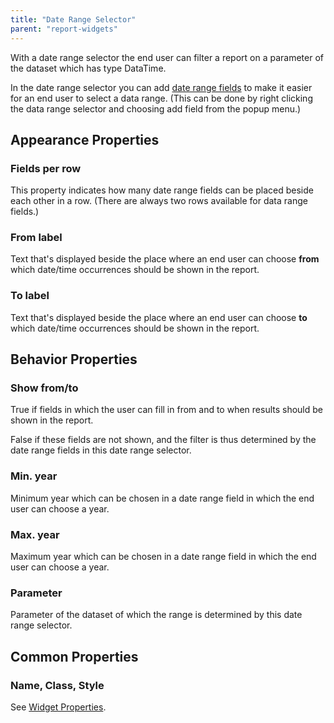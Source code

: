 ```yaml
---
title: "Date Range Selector"
parent: "report-widgets"
---
```



With a date range selector the end user can filter a report on a parameter of the dataset which has type DataTime.

In the date range selector you can add [date range fields](date-range-field) to make it easier for an end user to select a data range. (This can be done by right clicking the data range selector and choosing add field from the popup menu.)

## Appearance Properties

### Fields per row

This property indicates how many date range fields can be placed beside each other in a row. (There are always two rows available for data range fields.)

### From label

Text that's displayed beside the place where an end user can choose **from** which date/time occurrences should be shown in the report.

### To label

Text that's displayed beside the place where an end user can choose **to** which date/time occurrences should be shown in the report.

## Behavior Properties

### Show from/to

True if fields in which the user can fill in from and to when results should be shown in the report.

False if these fields are not shown, and the filter is thus determined by the date range fields in this date range selector.

### Min. year

Minimum year which can be chosen in a date range field in which the end user can choose a year.

### Max. year

Maximum year which can be chosen in a date range field in which the end user can choose a year.

### Parameter

Parameter of the dataset of which the range is determined by this date range selector.

## Common Properties

### Name, Class, Style

See [Widget Properties](common-widget-properties).
